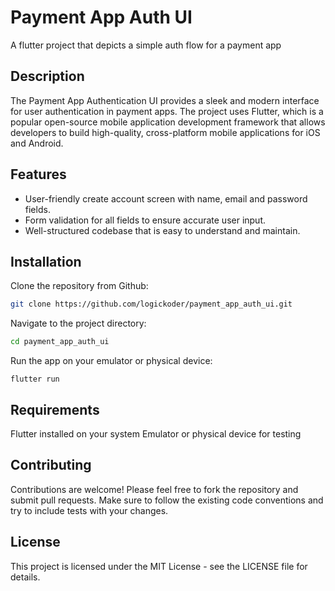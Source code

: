 # Payment App Auth UI

A flutter project that depicts a simple auth flow for a payment app

## Description

The Payment App Authentication UI provides a sleek and modern interface for user authentication in
payment apps. The project uses Flutter, which is a popular open-source mobile application
development framework that allows developers to build high-quality, cross-platform mobile
applications for iOS and Android.

## Features

- User-friendly create account screen with name, email and password fields.
- Form validation for all fields to ensure accurate user input.
- Well-structured codebase that is easy to understand and maintain.

## Installation

Clone the repository from Github:

``` bash
git clone https://github.com/logickoder/payment_app_auth_ui.git
```

Navigate to the project directory:

``` bash
cd payment_app_auth_ui
```

Run the app on your emulator or physical device:

```arduino
flutter run
```

## Requirements

Flutter installed on your system
Emulator or physical device for testing

## Contributing

Contributions are welcome! Please feel free to fork the repository and submit pull requests. Make
sure to follow the existing code conventions and try to include tests with your changes.

## License

This project is licensed under the MIT License - see the LICENSE file for details.
